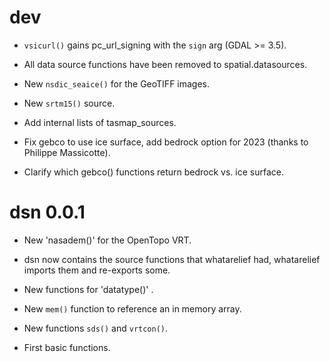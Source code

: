 # dev

* `vsicurl()` gains pc_url_signing with the `sign` arg (GDAL >= 3.5). 

* All data source functions have been removed to spatial.datasources. 

* New `nsdic_seaice()` for the GeoTIFF images. 

* New `srtm15()` source. 

* Add internal lists of tasmap_sources. 


* Fix gebco to use ice surface, add bedrock option for 2023 (thanks to Philippe Massicotte). 

* Clarify which gebco() functions return bedrock vs. ice surface. 


# dsn 0.0.1

* New 'nasadem()' for the OpenTopo VRT. 

* dsn now contains the source functions that whatarelief had, whatarelief imports them and re-exports some. 

* New functions for 'datatype()' . 

* New `mem()` function to reference an in memory array. 

* New functions `sds()` and `vrtcon()`. 

* First basic functions. 

